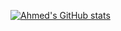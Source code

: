[![Ahmed's GitHub stats](https://github-readme-stats.vercel.app/api?username=ahmed-0011)](https://github.com/anuraghazra/github-readme-stats)
